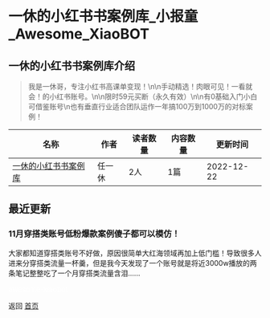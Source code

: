 # 一休的小红书书案例库_小报童_Awesome_XiaoBOT

## 一休的小红书书案例库介绍
> 我是一休哥，专注小红书高课单变现！\n\n手动精选！肉眼可见！一看就会！的小红书账号。\n\n限时59元买断（永久有效）\n\n有0基础入门小白可借鉴账号\n也有垂直行业适合团队运作一年搞100万到1000万的对标案例！  
  


|名称|作者|读者数量|内容数量|更新时间|
|---|---|---|---|---|
|[一休的小红书书案例库](https://xiaobot.net/p/1111?refer=0b133df9-27dc-423b-8101-639049001c13)|任一休|2人|1篇|2022-12-22|

## 最近更新
### 11月穿搭类账号低粉爆款案例傻子都可以模仿！

大家都知道穿搭类账号不好做，原因很简单大红海领域再加上低门槛！导致很多人进来分穿搭类流量一杯羹，但是我今天发现了一个账号就是将近3000w播放的两条笔记整整吃了一个月穿搭类流量含泪......


<a href="https://github.com/Reno9527/awesome-xiaobot" style="color: white; text-decoration: none;">awesome-xiaobot</a>

返回 [首页](../README.md)
